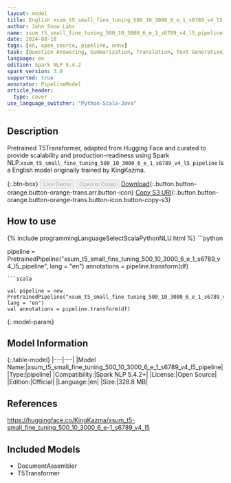 ```yaml
---
layout: model
title: English xsum_t5_small_fine_tuning_500_10_3000_6_e_1_s6789_v4_l5_pipeline pipeline T5Transformer from KingKazma
author: John Snow Labs
name: xsum_t5_small_fine_tuning_500_10_3000_6_e_1_s6789_v4_l5_pipeline
date: 2024-08-18
tags: [en, open_source, pipeline, onnx]
task: [Question Answering, Summarization, Translation, Text Generation]
language: en
edition: Spark NLP 5.4.2
spark_version: 3.0
supported: true
annotator: PipelineModel
article_header:
  type: cover
use_language_switcher: "Python-Scala-Java"
---
```


## Description

Pretrained T5Transformer, adapted from Hugging Face and curated to provide scalability and production-readiness using Spark NLP.`xsum_t5_small_fine_tuning_500_10_3000_6_e_1_s6789_v4_l5_pipeline` is a English model originally trained by KingKazma.

{:.btn-box}
<button class="button button-orange" disabled>Live Demo</button>
<button class="button button-orange" disabled>Open in Colab</button>
[Download](https://s3.amazonaws.com/auxdata.johnsnowlabs.com/public/models/xsum_t5_small_fine_tuning_500_10_3000_6_e_1_s6789_v4_l5_pipeline_en_5.4.2_3.0_1724004487561.zip){:.button.button-orange.button-orange-trans.arr.button-icon}
[Copy S3 URI](s3://auxdata.johnsnowlabs.com/public/models/xsum_t5_small_fine_tuning_500_10_3000_6_e_1_s6789_v4_l5_pipeline_en_5.4.2_3.0_1724004487561.zip){:.button.button-orange.button-orange-trans.button-icon.button-copy-s3}

## How to use



<div class="tabs-box" markdown="1">
{% include programmingLanguageSelectScalaPythonNLU.html %}
```python

pipeline = PretrainedPipeline("xsum_t5_small_fine_tuning_500_10_3000_6_e_1_s6789_v4_l5_pipeline", lang = "en")
annotations =  pipeline.transform(df)   

```
```scala

val pipeline = new PretrainedPipeline("xsum_t5_small_fine_tuning_500_10_3000_6_e_1_s6789_v4_l5_pipeline", lang = "en")
val annotations = pipeline.transform(df)

```
</div>

{:.model-param}
## Model Information

{:.table-model}
|---|---|
|Model Name:|xsum_t5_small_fine_tuning_500_10_3000_6_e_1_s6789_v4_l5_pipeline|
|Type:|pipeline|
|Compatibility:|Spark NLP 5.4.2+|
|License:|Open Source|
|Edition:|Official|
|Language:|en|
|Size:|328.8 MB|

## References

https://huggingface.co/KingKazma/xsum_t5-small_fine_tuning_500_10_3000_6_e-1_s6789_v4_l5

## Included Models

- DocumentAssembler
- T5Transformer